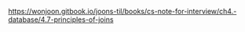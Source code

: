 https://wonjoon.gitbook.io/joons-til/books/cs-note-for-interview/ch4.-database/4.7-principles-of-joins
